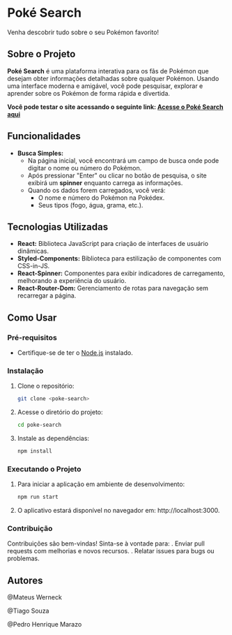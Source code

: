 # Poké Search

Venha descobrir tudo sobre o seu Pokémon favorito!

## Sobre o Projeto

**Poké Search** é uma plataforma interativa para os fãs de Pokémon que desejam obter informações detalhadas sobre qualquer Pokémon. Usando uma interface moderna e amigável, você pode pesquisar, explorar e aprender sobre os Pokémon de forma rápida e divertida.

**Você pode testar o site acessando o seguinte link: [Acesse o Poké Search aqui](https://poke-searching.surge.sh)**

## Funcionalidades

- **Busca Simples:** 
   - Na página inicial, você encontrará um campo de busca onde pode digitar o nome ou número do Pokémon.
   - Após pressionar "Enter" ou clicar no botão de pesquisa, o site exibirá um **spinner** enquanto carrega as informações.
   - Quando os dados forem carregados, você verá:
     - O nome e número do Pokémon na Pokédex.
     - Seus tipos (fogo, água, grama, etc.).

## Tecnologias Utilizadas

- **React:** Biblioteca JavaScript para criação de interfaces de usuário dinâmicas.
- **Styled-Components:** Biblioteca para estilização de componentes com CSS-in-JS.
- **React-Spinner:** Componentes para exibir indicadores de carregamento, melhorando a experiência do usuário.
- **React-Router-Dom:** Gerenciamento de rotas para navegação sem recarregar a página.

## Como Usar

### Pré-requisitos

- Certifique-se de ter o [Node.js](https://nodejs.org) instalado.

### Instalação

1. Clone o repositório:
   ```bash
   git clone <poke-search>
2. Acesse o diretório do projeto:
    ```bash
    cd poke-search
3. Instale as dependências:
    ```bash
    npm install
 
### Executando o Projeto

1. Para iniciar a aplicação em ambiente de desenvolvimento:
    ```bash
    npm run start
2. O aplicativo estará disponível no navegador em: http://localhost:3000.
   
### Contribuição

Contribuições são bem-vindas! Sinta-se à vontade para:
    . Enviar pull requests com melhorias e novos recursos.
    . Relatar issues para bugs ou problemas.
    
## Autores

@Mateus Werneck

@Tiago Souza 

@Pedro Henrique Marazo 
